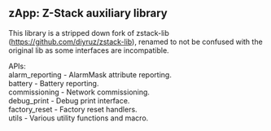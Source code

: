 ## zApp: Z-Stack auxiliary library
This library is a stripped down fork of zstack-lib (https://github.com/diyruz/zstack-lib),
renamed to not be confused with the original lib as some interfaces are incompatible.

APIs:  
alarm_reporting - AlarmMask attribute reporting.  
battery - Battery reporting.  
commissioning - Network commissioning.  
debug_print - Debug print interface.  
factory_reset - Factory reset handlers.  
utils - Various utility functions and macro.  
